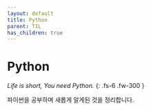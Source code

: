 ```yaml
---
layout: default
title: Python
parent: TIL 
has_children: true
---
```


# Python

*Life is short, You need Python.*
{: .fs-6 .fw-300 }

파이썬을 공부하며 새롭게 알게된 것을 정리합니다.
